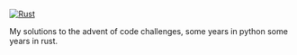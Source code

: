 [![Rust](https://github.com/MaartenvMegen/AdventOfCode/actions/workflows/rust.yml/badge.svg)](https://github.com/MaartenvMegen/AdventOfCode/actions/workflows/rust.yml)

My solutions to the advent of code challenges, some years in python some years in rust.
